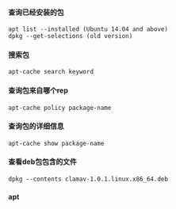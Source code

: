 #### 查询已经安装的包
```console
apt list --installed (Ubuntu 14.04 and above)
dpkg --get-selections (old version)
```

#### 搜索包
```console
apt-cache search keyword
```

#### 查询包来自哪个rep
```console
apt-cache policy package-name
```

#### 查询包的详细信息
```console
apt-cache show package-name
```

#### 查看deb包包含的文件
```console
dpkg --contents clamav-1.0.1.linux.x86_64.deb
```

#### apt




